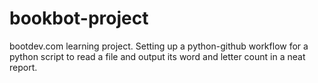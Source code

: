# bookbot-project
bootdev.com learning project. Setting up a python-github workflow for a python script to read a file and output its word and letter count in a neat report.
